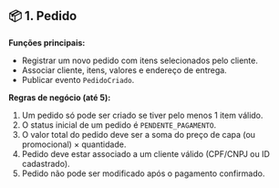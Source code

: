 ## 📦 **1. Pedido**

**Funções principais:**

* Registrar um novo pedido com itens selecionados pelo cliente.
* Associar cliente, itens, valores e endereço de entrega.
* Publicar evento `PedidoCriado`.

**Regras de negócio (até 5):**

1. Um pedido só pode ser criado se tiver pelo menos 1 item válido.
2. O status inicial de um pedido é `PENDENTE_PAGAMENTO`.
3. O valor total do pedido deve ser a soma do preço de capa (ou promocional) × quantidade.
4. Pedido deve estar associado a um cliente válido (CPF/CNPJ ou ID cadastrado).
5. Pedido não pode ser modificado após o pagamento confirmado.
